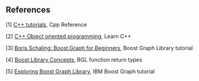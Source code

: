 ## References

[1] <a href="https://en.cppreference.com/w/">C++ tutorials</a>, Cpp Reference

[2] <a href="https://www.learncpp.com/">C++ Object oriented programming</a>, Learn C++

[3] <a href="https://www.youtube.com/watch?v=uYvBH7TZlFk">Boris Schaling: Boost.Graph for Beginners</a>, Boost Graph Library tutorial

[4] <a href="https://www.boost.org/doc/libs/1_57_0/libs/graph/doc/graph_concepts.html">Boost Library Concepts</a>, BGL function return types

[5] <a href="https://www.ibm.com/developerworks/aix/library/au-aix-boost-graph/index.html">Exploring Boost Graph Library</a>, IBM Boost Graph tutorial